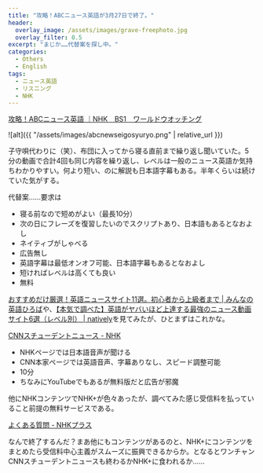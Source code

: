 ```yaml
---
title: "攻略！ABCニュース英語が3月27日で終了。"
header:
  overlay_image: /assets/images/grave-freephoto.jpg
  overlay_filter: 0.5
excerpt: "まじか……代替案を探し中。"
categories:
  - Others
  - English
tags:
  - ニュース英語
  - リスニング
  - NHK
---
```


[攻略！ABCニュース英語 ｜NHK　BS1　ワールドウオッチング](http://www6.nhk.or.jp/kokusaihoudou/abcns/index.html)

![alt]({{ "/assets/images/abcnewseigosyuryo.png" | relative_url }})

子守唄代わりに（笑）、布団に入ってから寝る直前まで繰り返し聞いていた。5分の動画で合計4回も同じ内容を繰り返し、レベルは一般のニュース英語か気持ちわかりやすい。何より短い、のに解説も日本語字幕もある。半年くらいは続けていた気がする。

代替案……要求は

- 寝る前なので短めがよい（最長10分）
- 次の日にフレーズを復習したいのでスクリプトあり、日本語もあるとなおよし
- ネイティブがしゃべる
- 広告無し
- 英語字幕は最低オンオフ可能、日本語字幕もあるとなおよし
- 短ければレベルは高くても良い
- 無料

[おすすめだけ厳選！英語ニュースサイト11選。初心者から上級者まで \| みんなの英語ひろば](https://eigohiroba.jp/t/469#toc6)や、[【本気で調べた】英語がヤバいほど上達する最強のニュース動画サイト6選（レベル別） \| natively](https://natively.fun/english/listening/best-news-media/)を見てみたが、ひとまずはこれかな。

[CNNスチューデントニュース - NHK](https://www.nhk.jp/p/ts/BV5JMKRGLQ/)

- NHKページでは日本語音声が聞ける
- CNN本家ページでは英語音声、字幕ありなし、スピード調整可能
- 10分
- ちなみにYouTubeでもあるが無料版だと広告が邪魔

他にNHKコンテンツでNHK+が色々あったが、調べてみた感じ受信料を払っていること前提の無料サービスである。

[よくある質問 - NHKプラス](https://plus.nhk.jp/info/faq/)

なんで終了するんだ？まあ他にもコンテンツがあるのと、NHK+にコンテンツをまとめたら受信料中心主義がスムーズに振興できるからか。となるとワンチャンCNNスチューデントニュースも終わるかNHK+に食われるか……
